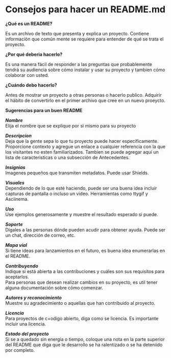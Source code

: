 # Consejos para hacer un README.md

**¿Qué es un README?**

Es un archivo de texto que presenta y explica un proyecto. Contiene información que común mente se requiere para
entender de qué se trata el proyecto.

**¿Por qué deberia hacerlo?**

Es una manera fácil de responder a las preguntas que probablemente tendrá su audiencia sobre cómo instalar y 
usar su proyecto y tambien cómo colaborar con usted.

**¿Cuándo debo hacerlo?**

Antes de mostrar un proyecto a otras personas o hacerlo publico. Adquirir el hábito de convertirlo en el primer
archivo que cree en un nuevo proeycto.

**Sugerencias para un buen README**

***Nombre*** <br>
Elija el nombre que se explique por si mismo para su proyecto

***Descripcíon*** <br>
Deja que la gente sepa lo que tu proyecto puede hacer específicamente. Proporcione contexto y agregue un enlace a cualquier referencia con la que los visitantes no esten familiarizados.
Tambien se puede agregar aquí un lista de caracteristicas o una subsección de Antecedentes.

***Insignias***<br>
Imagenes pequeños que transmiten metadatos. Puede usar Shields.

***Visuales***<br>
Dependiendo de lo que esté haciendo, puede ser una buena idea incluir capturas de pantalla o incluso un video. Herramientas como ttygif y Asciinema.

***Uso***<br>
Use ejemplos generosamente y muestre el resultado esperado si puede.

***Soporte***<br>
Dígales a las personas dónde pueden acudir para obtener ayuda. Puede ser un chat, dirección de correo, etc.

***Mapa vial***<br>
Si tiene ideas para lanzamientos en el futuro, es buena idea enumerarlas en el README.

***Contribuyendo***<br>
Indique si está abierta a las contribuciones y cuáles son sus requisitos para aceptarlos. <br>
Para personas que desean realizar cambios en su proyecto, es util tener alguna documentación sobre cómo comenzar.

***Autores y reconocimiento***<br>
Muestre su agradecimiento o aquellas que han contribuido al proyecto.

***Licencia***<br>
Para proyectos de c+odigo abierto, diga como se licencia. Es importante incluir una licencia.

***Estado del proyecto***<br>
Si se a quedado sin energia o tiempo, coloque una nota en la parte superior del README que diga que le desarrollo se ha ralentizado o se ha deteniido por completo.
